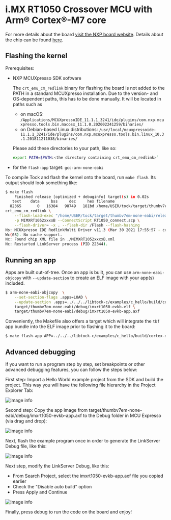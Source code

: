 i.MX RT1050 Crossover MCU with Arm® Cortex®-M7 core
====================================================

For more details about the board [visit the NXP  board website](https://www.nxp.com/design/development-boards/i-mx-evaluation-and-development-boards/i-mx-rt1050-evaluation-kit:MIMXRT1050-EVK). Details about the chip can be found [here](https://www.nxp.com/products/processors-and-microcontrollers/arm-microcontrollers/i-mx-rt-crossover-mcus/i-mx-rt1050-crossover-mcu-with-arm-cortex-m7-core:i.MX-RT1050).


## Flashing the kernel

Prerequisites:
- NXP MCUXpresso SDK software

  The `crt_emu_cm_redlink` binary for flashing the board is not added
  to the PATH in a standard MCUXpresso installation. Due to the
  version- and OS-dependent paths, this has to be done manually. It
  will be located in paths such as

  - on macOS: `/Applications/MCUXpressoIDE_11.1.1_3241/ide/plugins/com.nxp.mcuxpresso.tools.bin.macosx_11.1.0.202002241259/binaries/`
  - on Debian-based Linux distributions: `/usr/local/mcuxpressoide-11.1.1_3241/ide/plugins/com.nxp.mcuxpresso.tools.bin.linux_10.3.1.201811211038/binaries/`

  Please add these directories to your path, like so:
  ```bash
  export PATH=$PATH:<the directory containing crt_emu_cm_redlink>`
  ```
- for the `flash-app` target: `gcc-arm-none-eabi`

To compile Tock and flash the kernel onto the board, run `make
flash`. Its output should look something like:

```bash
$ make flash
    Finished release [optimized + debuginfo] target(s) in 0.02s
   text	   data	    bss	    dec	    hex	filename
  82365	      0	  16384	  98749	  181bd	/home/USER/tock/target/thumbv7em-none-eabi/release/imxrt1050-evkb
crt_emu_cm_redlink \
	--flash-load-exec "/home/USER/tock/target/thumbv7em-none-eabi/release/imxrt1050-evkb.elf" \
	-p MIMXRT1052xxxxB --ConnectScript RT1050_connect.scp \
	--flash-driver= -x . --flash-dir /Flash --flash-hashing
Ns: MCUXpresso IDE RedlinkMulti Driver v11.3 (Mar 30 2021 17:55:57 - crt_emu_cm_redlink build 18)
Wc(03). No cache support.
Nc: Found chip XML file in ./MIMXRT1052xxxxB.xml
Nc: Restarted LinkServer process (PID 22344).
```

## Running an app

Apps are built out-of-tree. Once an app is built, you can use
`arm-none-eabi-objcopy` with `--update-section` to create an ELF image
with your app(s) included.

```bash
$ arm-none-eabi-objcopy  \
    --set-section-flags .apps=LOAD \
    --update-section .apps=../../../libtock-c/examples/c_hello/build/cortex-m7/cortex-m7.tbf \
    target/thumbv7em-none-eabi/debug/imxrt1050-evkb.elf \
    target/thumbv7em-none-eabi/debug/imxrt1050-evkb-app.axf
```

Conveniently, the Makefile also offers a target which will integrate
the `tbf` app bundle into the ELF image prior to flashing it to the
board:

```bash
$ make flash-app APP=../../../libtock-c/examples/c_hello/build/cortex-m7/cortex-m7.tbf
```

## Advanced debugging

If you want to run a program step by step, set breakpoints or other advanced debugging features,
you can follow the steps below:

First step: Import a Hello World example project from the SDK and build the project. This way you will have the following file hierarchy in the Project Explorer Tab:

![image info](./pictures/project-explorer.png)

Second step: Copy the app image from target/thumbv7em-none-eabi/debug/imxrt1050-evkb-app.axf to the Debug folder in MCU Expresso (via drag and drop):

![image info](./pictures/copy-to-debug.png)

Next, flash the example program once in order to generate the LinkServer Debug file, like this:

![image info](./pictures/flash-example.png)

Next step, modify the LinkServer Debug, like this:

- From Search Project, select the imxrt1050-evkb-app.axf file you copied earlier
- Check the "Disable auto build" option
- Press Apply and Continue

![image info](./pictures/config-link-server.png)

Finally, press debug to run the code on the board and enjoy!



